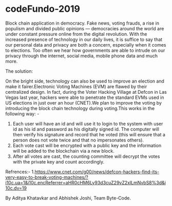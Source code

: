 # codeFundo-2019
Block chain application in democracy.
Fake news, voting frauds, a rise in populism and divided public opinions — democracies around the world are under constant pressure online from the digital revolution. With the increased presence of technology in our daily lives, it is suffice to say that our personal data and privacy are both a concern, especially when it comes to elections. Too often we hear how governments are able to intrude on our privacy through the internet, social media, mobile phone data and much more.

The solution:

On the bright side, technology can also be used to improve an election and make it fairer.Electronic Voting Machines (EVM) are flawed by their centralized design. In fact, during the Voter Hacking Village at Defcon in Las Vegas last year, hackers were able to penetrate the standard EVMs used in US elections in just over an hour (CNET).We plan to improve the voting by introducing the block chain technology during voting.This works in the following way: -

1. Each user will have an id and will use it to login to the system with user id as his id and password as his digitally signed id.
    The computer will then verify his signature and record that he voted (this will ensure that a person does not vote twice and that no 
    impersonates others).
2. Each vote cast will be encrypted with a public key and the information will be added to the blockchain via a new block.
3. After all votes are cast, the counting committee will decrypt the votes with the private key and count accordingly.



Refrences:- 
1.https://www.cnet.com/g00/news/defcon-hackers-find-its-very-easy-to-break-voting-machines/?i10c.ua=1&i10c.encReferrer=aHR0cHM6Ly93d3cuZ29vZ2xlLmNvbS8%3d&i10c.dv=19

By
Aditya Khatavkar and Abhishek Joshi,
Team Byte-Code.
